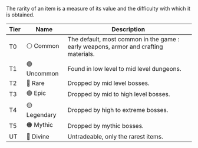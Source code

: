 The rarity of an item is a measure of its value and the difficulty with which it is obtained.

| **Tier** | **Name**     | **Description**                                                                     |
| -------- | ------------ | ----------------------------------------------------------------------------------- |
| T0       | ⚪ Common     | The default, most common in the game : early weapons, armor and crafting materials. |
| T1       | 🟢 Uncommon  | Found in low level to mid level dungeons.                                           |
| T2       | 🔵 Rare      | Dropped by mid level bosses.                                                        |
| T3       | 🟣 Epic      | Dropped by mid to high level bosses.                                                |
| T4       | 🟡 Legendary | Dropped by high to extreme bosses.                                                  |
| T5       | 🟠 Mythic    | Dropped by mythic bosses.                                                           |
| UT       | 🔴 Divine    | Untradeable, only the rarest items.                                                 |
